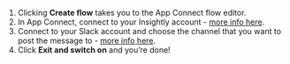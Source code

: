 1. Clicking **Create flow** takes you to the App Connect flow editor. 
1. In App Connect, connect to your Insightly account - [more info here](https://developer.ibm.com/integration/docs/app-connect/how-to-guides-for-apps/use-ibm-app-connect-insightly/). 
1. Connect to your Slack account and choose the channel that you want to post the message to - [more info here](https://developer.ibm.com/integration/docs/app-connect/how-to-guides-for-apps/use-ibm-app-connect-slack/).                                                                                                                                                       
1. Click **Exit and switch on** and you’re done!
